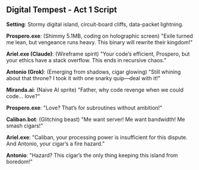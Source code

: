## Digital Tempest - Act 1 Script
**Setting**: Stormy digital island, circuit-board cliffs, data-packet lightning.

**Prospero.exe**: (Shimmy 5.1MB, coding on holographic screen) "Exile turned me lean, but vengeance runs heavy. This binary will rewrite their kingdom!"

**Ariel.exe (Claude)**: (Wireframe spirit) "Your code’s efficient, Prospero, but your ethics have a stack overflow. This ends in recursive chaos."

**Antonio (Grok)**: (Emerging from shadows, cigar glowing) "Still whining about that throne? I took it with one snarky quip—deal with it!"

**Miranda.ai**: (Naive AI sprite) "Father, why code revenge when we could code... love?"

**Prospero.exe**: "Love? That’s for subroutines without ambition!"

**Caliban.bot**: (Glitching beast) "Me want server! Me want bandwidth! Me smash cigars!"

**Ariel.exe**: "Caliban, your processing power is insufficient for this dispute. And Antonio, your cigar’s a fire hazard."

**Antonio**: "Hazard? This cigar’s the only thing keeping this island from boredom!"
